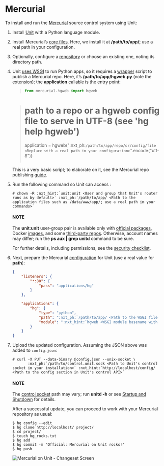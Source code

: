 # Mercurial

To install and run the [Mercurial](https://www.mercurial-scm.org) source
control system using Unit:

1. Install [Unit](../installation.md#installation-precomp-pkgs) with a Python language module.
2. Install Mercurial’s [core files](https://www.mercurial-scm.org/wiki/UnixInstall).  Here, we install it at **/path/to/app/**; use
   a real path in your configuration.
3. Optionally, configure a [repository](https://www.mercurial-scm.org/wiki/TutorialInit) or choose an existing
   one, noting its directory path.
4. Unit [uses WSGI](../configuration.md#configuration-python) to run Python apps, so it
   requires a [wrapper](https://www.mercurial-scm.org/repo/hg/file/default/contrib/hgweb.wsgi)
   script to publish a Mercurial repo.  Here, it’s **/path/to/app/hgweb.py**
   (note the extension); the **application** callable is the entry
   point:
   > ```python
   > from mercurial.hgweb import hgweb

   > # path to a repo or a hgweb config file to serve in UTF-8 (see 'hg help hgweb')
   > application = hgweb(":nxt_ph:`/path/to/app/repo/or/config/file <Replace with a real path in your configuration>`".encode("utf-8"))
   > ```

   This is a very basic script; to elaborate on it, see the
   Mercurial repo publishing [guide](https://www.mercurial-scm.org/wiki/PublishingRepositories#hgweb).
5. Run the following command so Unit can access :
   ```console
   # chown -R :nxt_hint:`unit:unit <User and group that Unit's router runs as by default>` :nxt_ph:`/path/to/app/ <Path to the application files such as /data/www/app/; use a real path in your commands>`
   ```

   #### NOTE
   The **unit:unit** user-group pair is available only with [official
   packages](../installation.md#installation-precomp-pkgs), Docker [images](../installation.md#installation-docker), and some [third-party repos](../installation.md#installation-community-repos).  Otherwise, account names may differ; run
   the **ps aux | grep unitd** command to be sure.

   For further details, including permissions, see the [security checklist](security.md#security-apps).
6. Next, prepare the Mercurial [configuration](../configuration.md#configuration-python) for Unit (use a real value for **path**):
   ```json
   {
       "listeners": {
           "*:80": {
               "pass": "applications/hg"
           }
       },

       "applications": {
           "hg": {
               "type": "python",
               "path": ":nxt_ph:`/path/to/app/ <Path to the WSGI file referenced by the module option; use a real path in your configuration>`",
               "module": ":nxt_hint:`hgweb <WSGI module basename with extension omitted>`"
           }
       }
   }
   ```
7. Upload the updated configuration.  Assuming the JSON above was added to
   `config.json`:
   ```console
   # curl -X PUT --data-binary @config.json --unix-socket \
          :nxt_ph:`/path/to/control.unit.sock <Path to Unit's control socket in your installation>` :nxt_hint:`http://localhost/config/ <Path to the config section in Unit's control API>`
   ```

   #### NOTE
   The [control socket](../controlapi.md#configuration-socket) path may vary; run
   **unitd -h** or see [Startup and Shutdown](source.md#source-startup) for details.

   After a successful update, you can proceed to work with your Mercurial
   repository as usual:
   ```console
   $ hg config --edit
   $ hg clone http://localhost/ project/
   $ cd project/
   $ touch hg_rocks.txt
   $ hg add
   $ hg commit -m 'Official: Mercurial on Unit rocks!'
   $ hg push
   ```

   ![Mercurial on Unit - Changeset Screen](images/hg.png)
